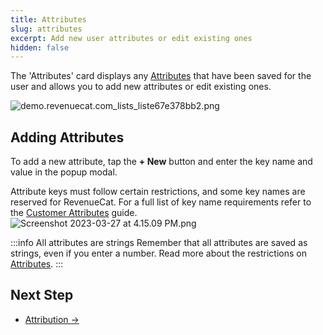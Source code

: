 ```yaml
---
title: Attributes
slug: attributes
excerpt: Add new user attributes or edit existing ones
hidden: false
---
```


The 'Attributes' card displays any [Attributes](/customers/customer-attributes) that have been saved for the user and allows you to add new attributes or edit existing ones.

![demo.revenuecat.com_lists_liste67e378bb2.png](/images/7631f37-demo.revenuecat.com_lists_liste67e378bb2_2af8c1cb343bc33a14782c683779b027.png)

## Adding Attributes

To add a new attribute, tap the **+ New** button and enter the key name and value in the popup modal.

Attribute keys must follow certain restrictions, and some key names are reserved for RevenueCat. For a full list of key name requirements refer to the [Customer Attributes](/customers/customer-attributes) guide.
![](/images/12cc8ce-Screenshot_2023-03-27_at_4.15.09_PM_6daa20aee8309dc56e33737f578ebd54.png "Screenshot 2023-03-27 at 4.15.09 PM.png")

:::info All attributes are strings
Remember that all attributes are saved as strings, even if you enter a number. Read more about the restrictions on [Attributes](/customers/customer-attributes#section-restrictions).
:::

## Next Step

- [Attribution →](/dashboard-and-metrics/customer-history/attribution-card)
